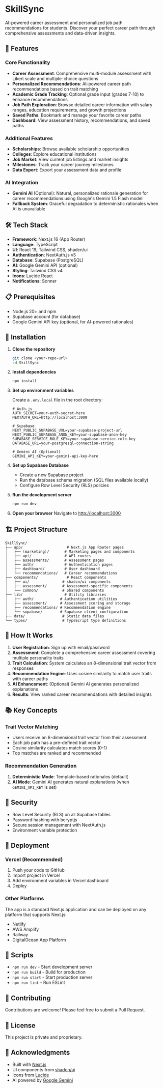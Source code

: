 # SkillSync

AI-powered career assessment and personalized job path recommendations for students. Discover your perfect career path through comprehensive assessments and data-driven insights.

## 🚀 Features

### Core Functionality
- **Career Assessment**: Comprehensive multi-module assessment with Likert scale and multiple-choice questions
- **Personalized Recommendations**: AI-powered career path recommendations based on trait matching
- **Academic Grade Tracking**: Optional grade input (grades 7-10) to enhance recommendations
- **Job Path Exploration**: Browse detailed career information with salary ranges, education requirements, and growth projections
- **Saved Paths**: Bookmark and manage your favorite career paths
- **Dashboard**: View assessment history, recommendations, and saved paths

### Additional Features
- **Scholarships**: Browse available scholarship opportunities
- **Colleges**: Explore educational institutions
- **Job Market**: View current job listings and market insights
- **Milestones**: Track your career journey milestones
- **Data Export**: Export your assessment data and profile

### AI Integration
- **Gemini AI** (Optional): Natural, personalized rationale generation for career recommendations using Google's Gemini 1.5 Flash model
- **Fallback System**: Graceful degradation to deterministic rationales when AI is unavailable

## 🛠️ Tech Stack

- **Framework**: Next.js 16 (App Router)
- **Language**: TypeScript
- **UI**: React 19, Tailwind CSS, shadcn/ui
- **Authentication**: NextAuth.js v5
- **Database**: Supabase (PostgreSQL)
- **AI**: Google Gemini API (optional)
- **Styling**: Tailwind CSS v4
- **Icons**: Lucide React
- **Notifications**: Sonner

## 📋 Prerequisites

- Node.js 20+ and npm
- Supabase account (for database)
- Google Gemini API key (optional, for AI-powered rationales)

## 🔧 Installation

1. **Clone the repository**
   ```bash
   git clone <your-repo-url>
   cd SkillSync
   ```

2. **Install dependencies**
   ```bash
   npm install
   ```

3. **Set up environment variables**
   
   Create a `.env.local` file in the root directory:
   ```env
   # Auth.js
   AUTH_SECRET=your-auth-secret-here
   NEXTAUTH_URL=http://localhost:3000

   # Supabase
   NEXT_PUBLIC_SUPABASE_URL=your-supabase-project-url
   NEXT_PUBLIC_SUPABASE_ANON_KEY=your-supabase-anon-key
   SUPABASE_SERVICE_ROLE_KEY=your-supabase-service-role-key
   DATABASE_URL=your-postgresql-connection-string

   # Gemini AI (Optional)
   GEMINI_API_KEY=your-gemini-api-key-here
   ```

4. **Set up Supabase Database**
   
   - Create a new Supabase project
   - Run the database schema migration (SQL files available locally)
   - Configure Row Level Security (RLS) policies

5. **Run the development server**
   ```bash
   npm run dev
   ```

6. **Open your browser**
   Navigate to [http://localhost:3000](http://localhost:3000)

## 🏗️ Project Structure

```
SkillSync/
├── app/                    # Next.js App Router pages
│   ├── (marketing)/       # Marketing pages and components
│   ├── api/               # API routes
│   ├── assessments/       # Assessment pages
│   ├── auth/              # Authentication pages
│   ├── dashboard/         # User dashboard
│   └── recommendations/   # Career recommendations
├── components/             # React components
│   ├── ui/               # shadcn/ui components
│   ├── assessment/       # Assessment-specific components
│   └── common/           # Shared components
├── lib/                   # Utility libraries
│   ├── auth/            # Authentication utilities
│   ├── assessment/      # Assessment scoring and storage
│   ├── recommendations/ # Recommendation engine
│   └── supabase/        # Supabase client configuration
├── data/                 # Static data files
└── types/                # TypeScript type definitions
```

## 🎯 How It Works

1. **User Registration**: Sign up with email/password
2. **Assessment**: Complete a comprehensive career assessment covering multiple personality traits
3. **Trait Calculation**: System calculates an 8-dimensional trait vector from responses
4. **Recommendation Engine**: Uses cosine similarity to match user traits with career paths
5. **AI Enhancement**: (Optional) Gemini AI generates personalized explanations
6. **Results**: View ranked career recommendations with detailed insights

## 📚 Key Concepts

### Trait Vector Matching
- Users receive an 8-dimensional trait vector from their assessment
- Each job path has a pre-defined trait vector
- Cosine similarity calculates match scores (0-1)
- Top matches are ranked and recommended

### Recommendation Generation
1. **Deterministic Mode**: Template-based rationales (default)
2. **AI Mode**: Gemini AI generates natural explanations (when `GEMINI_API_KEY` is set)

## 🔐 Security

- Row Level Security (RLS) on all Supabase tables
- Password hashing with bcryptjs
- Secure session management with NextAuth.js
- Environment variable protection

## 🚢 Deployment

### Vercel (Recommended)

1. Push your code to GitHub
2. Import project in Vercel
3. Add environment variables in Vercel dashboard
4. Deploy

### Other Platforms

The app is a standard Next.js application and can be deployed on any platform that supports Next.js:
- Netlify
- AWS Amplify
- Railway
- DigitalOcean App Platform

## 📝 Scripts

- `npm run dev` - Start development server
- `npm run build` - Build for production
- `npm run start` - Start production server
- `npm run lint` - Run ESLint

## 🤝 Contributing

Contributions are welcome! Please feel free to submit a Pull Request.

## 📄 License

This project is private and proprietary.

## 🙏 Acknowledgments

- Built with [Next.js](https://nextjs.org)
- UI components from [shadcn/ui](https://ui.shadcn.com)
- Icons from [Lucide](https://lucide.dev)
- AI powered by [Google Gemini](https://ai.google.dev)
